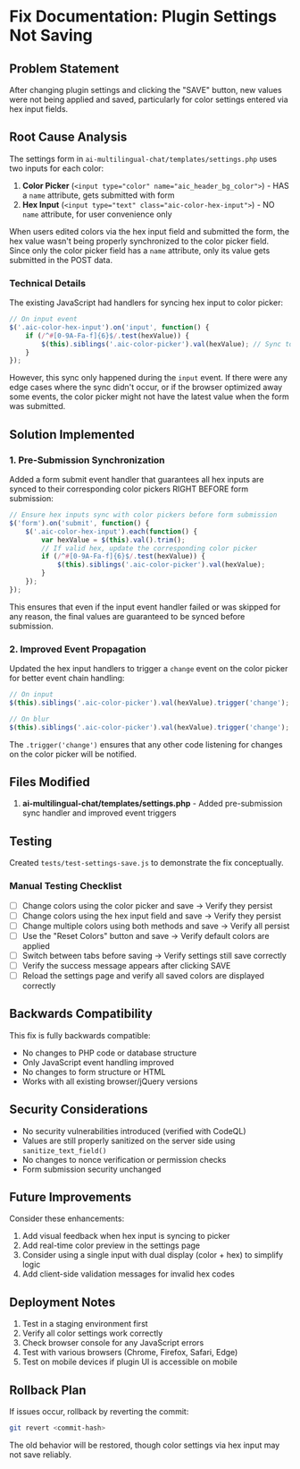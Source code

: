 # Fix Documentation: Plugin Settings Not Saving

## Problem Statement
After changing plugin settings and clicking the "SAVE" button, new values were not being applied and saved, particularly for color settings entered via hex input fields.

## Root Cause Analysis

The settings form in `ai-multilingual-chat/templates/settings.php` uses two inputs for each color:
1. **Color Picker** (`<input type="color" name="aic_header_bg_color">`) - HAS a `name` attribute, gets submitted with form
2. **Hex Input** (`<input type="text" class="aic-color-hex-input">`) - NO `name` attribute, for user convenience only

When users edited colors via the hex input field and submitted the form, the hex value wasn't being properly synchronized to the color picker field. Since only the color picker field has a `name` attribute, only its value gets submitted in the POST data.

### Technical Details

The existing JavaScript had handlers for syncing hex input to color picker:
```javascript
// On input event
$('.aic-color-hex-input').on('input', function() {
    if (/^#[0-9A-Fa-f]{6}$/.test(hexValue)) {
        $(this).siblings('.aic-color-picker').val(hexValue); // Sync to picker
    }
});
```

However, this sync only happened during the `input` event. If there were any edge cases where the sync didn't occur, or if the browser optimized away some events, the color picker might not have the latest value when the form was submitted.

## Solution Implemented

### 1. Pre-Submission Synchronization

Added a form submit event handler that guarantees all hex inputs are synced to their corresponding color pickers RIGHT BEFORE form submission:

```javascript
// Ensure hex inputs sync with color pickers before form submission
$('form').on('submit', function() {
    $('.aic-color-hex-input').each(function() {
        var hexValue = $(this).val().trim();
        // If valid hex, update the corresponding color picker
        if (/^#[0-9A-Fa-f]{6}$/.test(hexValue)) {
            $(this).siblings('.aic-color-picker').val(hexValue);
        }
    });
});
```

This ensures that even if the input event handler failed or was skipped for any reason, the final values are guaranteed to be synced before submission.

### 2. Improved Event Propagation

Updated the hex input handlers to trigger a `change` event on the color picker for better event chain handling:

```javascript
// On input
$(this).siblings('.aic-color-picker').val(hexValue).trigger('change');

// On blur
$(this).siblings('.aic-color-picker').val(hexValue).trigger('change');
```

The `.trigger('change')` ensures that any other code listening for changes on the color picker will be notified.

## Files Modified

1. **ai-multilingual-chat/templates/settings.php** - Added pre-submission sync handler and improved event triggers

## Testing

Created `tests/test-settings-save.js` to demonstrate the fix conceptually.

### Manual Testing Checklist

- [ ] Change colors using the color picker and save → Verify they persist
- [ ] Change colors using the hex input field and save → Verify they persist
- [ ] Change multiple colors using both methods and save → Verify all persist
- [ ] Use the "Reset Colors" button and save → Verify default colors are applied
- [ ] Switch between tabs before saving → Verify settings still save correctly
- [ ] Verify the success message appears after clicking SAVE
- [ ] Reload the settings page and verify all saved colors are displayed correctly

## Backwards Compatibility

This fix is fully backwards compatible:
- No changes to PHP code or database structure
- Only JavaScript event handling improved
- No changes to form structure or HTML
- Works with all existing browser/jQuery versions

## Security Considerations

- No security vulnerabilities introduced (verified with CodeQL)
- Values are still properly sanitized on the server side using `sanitize_text_field()`
- No changes to nonce verification or permission checks
- Form submission security unchanged

## Future Improvements

Consider these enhancements:
1. Add visual feedback when hex input is syncing to picker
2. Add real-time color preview in the settings page
3. Consider using a single input with dual display (color + hex) to simplify logic
4. Add client-side validation messages for invalid hex codes

## Deployment Notes

1. Test in a staging environment first
2. Verify all color settings work correctly
3. Check browser console for any JavaScript errors
4. Test with various browsers (Chrome, Firefox, Safari, Edge)
5. Test on mobile devices if plugin UI is accessible on mobile

## Rollback Plan

If issues occur, rollback by reverting the commit:
```bash
git revert <commit-hash>
```

The old behavior will be restored, though color settings via hex input may not save reliably.
